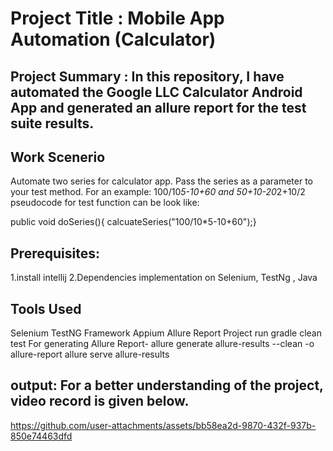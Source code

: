 # Project Title : Mobile App Automation (Calculator) 

## Project Summary : In this repository, I have automated the Google LLC Calculator Android App and generated an allure report for the test suite results.

## Work Scenerio
Automate two series for calculator app. Pass the series as a parameter to your test method. For an example:
100/10*5-10+60 and 
50+10-20*2+10/2
pseudocode for test function can be look like:

public void doSeries(){ calcuateSeries("100/10*5-10+60");}

## Prerequisites:
1.install intellij
2.Dependencies implementation on Selenium, TestNg , Java

## Tools Used
Selenium
TestNG Framework
Appium
Allure Report
Project run gradle clean test For generating Allure Report-
allure generate allure-results --clean -o allure-report
allure serve allure-results

## output: For a better understanding of the project, video record is given below.
https://github.com/user-attachments/assets/bb58ea2d-9870-432f-937b-850e74463dfd


